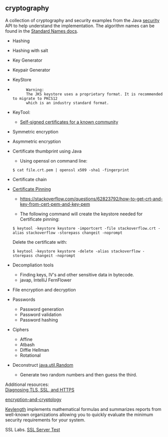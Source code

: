 ## cryptography
A collection of cryptography and security examples from the Java 
[security](https://docs.oracle.com/en/java/javase/11/docs/api/java.base/java/security/package-summary.html) 
API to help understand the implementation. The algorithm names can be found in the 
[Standard Names docs](https://docs.oracle.com/en/java/javase/11/docs/specs/security/standard-names.html).

* Hashing

* Hashing with salt

* Key Generator

* Keypair Generator

* KeyStore
* ```
        Warning:
        The JKS keystore uses a proprietary format. It is recommended to migrate to PKCS12 
        which is an industry standard format.
    ```

* KeyTool:
  * [Self-signed certificates for a known community](https://blogs.oracle.com/java-platform-group/self-signed-certificates-for-a-known-community)

* Symmetric encryption

* Asymmetric encryption

* Certificate thumbprint using Java
    * Using openssl on command line:
    ```
    $ cat file.crt.pem | openssl x509 -sha1 -fingerprint
    ```

* Certificate chain

* [Certificate Pinning](https://docs.broadcom.com/doc/certificate-pinning-en)

    * https://stackoverflow.com/questions/62823792/how-to-get-crt-and-key-from-cert-pem-and-key-pem

    * The following command will create the keystore needed for Certificate pinning:
    ```
    $ keytool -keystore keystore -importcert -file stackoverflow.crt -alias stackoverflow -storepass changeit -noprompt
    ```
    Delete the certificate with:
    ```
    $ keytool -keystore keystore -delete -alias stackoverflow -storepass changeit -noprompt
    ```

* Decompliation tools
  * Finding keys, IV's and other sensitive data in bytecode.
  * javap, IntelliJ FernFlower

* File encryption and decryption

* Passwords
  * Password generation
  * Password validation
  * Password hashing

* Ciphers
  * Affine
  * Atbash
  * Diffie Hellman
  * Rotational

* Deconstruct [java.util.Random](https://hg.openjdk.java.net/jdk8/jdk8/jdk/file/tip/src/share/classes/java/util/Random.java)
  * Generate two random numbers and then guess the third.

Additional resources:<br>
[Diagnosing TLS, SSL, and HTTPS](https://blogs.oracle.com/java-platform-group/diagnosing-tls,-ssl,-and-https)

[encryption-and-cryptology](https://security.stackexchange.com/questions/2202/lessons-learned-and-misconceptions-regarding-encryption-and-cryptology)

[Keylength](https://www.keylength.com/) implements mathematical formulas and summarizes reports 
from well-known organizations allowing you to quickly evaluate the minimum security requirements for your system.

SSL Labs.
[SSL Server Test](https://www.ssllabs.com/ssltest/)
